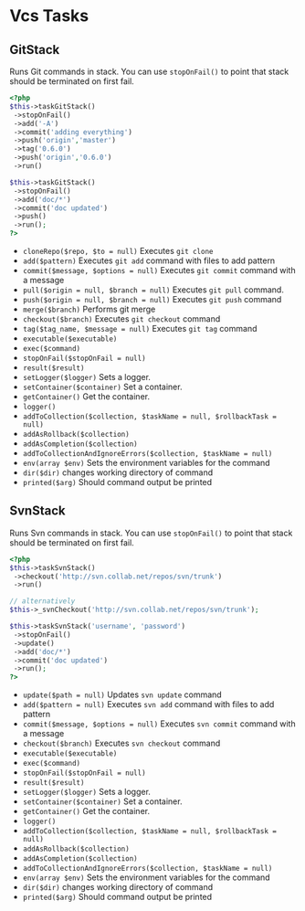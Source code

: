# Vcs Tasks
## GitStack


Runs Git commands in stack. You can use `stopOnFail()` to point that stack should be terminated on first fail.

``` php
<?php
$this->taskGitStack()
 ->stopOnFail()
 ->add('-A')
 ->commit('adding everything')
 ->push('origin','master')
 ->tag('0.6.0')
 ->push('origin','0.6.0')
 ->run()

$this->taskGitStack()
 ->stopOnFail()
 ->add('doc/*')
 ->commit('doc updated')
 ->push()
 ->run();
?>
```

* `cloneRepo($repo, $to = null)`  Executes `git clone`
* `add($pattern)`  Executes `git add` command with files to add pattern
* `commit($message, $options = null)`  Executes `git commit` command with a message
* `pull($origin = null, $branch = null)`  Executes `git pull` command.
* `push($origin = null, $branch = null)`  Executes `git push` command
* `merge($branch)`  Performs git merge
* `checkout($branch)`  Executes `git checkout` command
* `tag($tag_name, $message = null)`  Executes `git tag` command
* `executable($executable)` 
* `exec($command)` 
* `stopOnFail($stopOnFail = null)` 
* `result($result)` 
* `setLogger($logger)`  Sets a logger.
* `setContainer($container)`  Set a container.
* `getContainer()`  Get the container.
* `logger()` 
* `addToCollection($collection, $taskName = null, $rollbackTask = null)` 
* `addAsRollback($collection)` 
* `addAsCompletion($collection)` 
* `addToCollectionAndIgnoreErrors($collection, $taskName = null)` 
* `env(array $env)`  Sets the environment variables for the command
* `dir($dir)`  changes working directory of command
* `printed($arg)`  Should command output be printed

## SvnStack


Runs Svn commands in stack. You can use `stopOnFail()` to point that stack should be terminated on first fail.

``` php
<?php
$this->taskSvnStack()
 ->checkout('http://svn.collab.net/repos/svn/trunk')
 ->run()

// alternatively
$this->_svnCheckout('http://svn.collab.net/repos/svn/trunk');

$this->taskSvnStack('username', 'password')
 ->stopOnFail()
 ->update()
 ->add('doc/*')
 ->commit('doc updated')
 ->run();
?>
```

* `update($path = null)`  Updates `svn update` command
* `add($pattern = null)`  Executes `svn add` command with files to add pattern
* `commit($message, $options = null)`  Executes `svn commit` command with a message
* `checkout($branch)`  Executes `svn checkout` command
* `executable($executable)` 
* `exec($command)` 
* `stopOnFail($stopOnFail = null)` 
* `result($result)` 
* `setLogger($logger)`  Sets a logger.
* `setContainer($container)`  Set a container.
* `getContainer()`  Get the container.
* `logger()` 
* `addToCollection($collection, $taskName = null, $rollbackTask = null)` 
* `addAsRollback($collection)` 
* `addAsCompletion($collection)` 
* `addToCollectionAndIgnoreErrors($collection, $taskName = null)` 
* `env(array $env)`  Sets the environment variables for the command
* `dir($dir)`  changes working directory of command
* `printed($arg)`  Should command output be printed

